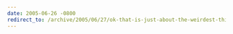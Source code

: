 ```yaml
---
date: 2005-06-26 -0800
redirect_to: /archive/2005/06/27/ok-that-is-just-about-the-weirdest-thing-ever.aspx/
---
```

